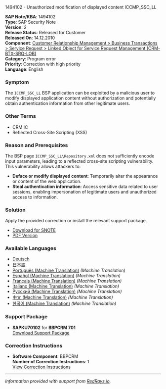 1494102 - Unauthorized modification of displayed content ICCMP_SSC_LL

**SAP Note/KBA**: 1494102  
**Type**: SAP Security Note  
**Version**: 2  
**Release Status**: Released for Customer  
**Released On**: 14.12.2010  
**Component**: [Customer Relationship Management > Business Transactions > Service Request > Linked Object for Service Request Management (CRM-BTX-SRQ-LOB)](https://me.sap.com/mynotes?tab=Search&sortBy=Relevance&filters=themk%25253Aeq~'CRM-BTX-SRQ-LOB*'%25252BreleaseStatus%25253Aeq~'CustomerRelease'%25252BsecurityPatchDay%25253Aeq~'NotRestricted'%25252BfuzzyThreshold%25253Aeq~'0.9'&flag=mynotes)  
**Category**: Program error  
**Priority**: Correction with high priority  
**Language**: English  

### Symptom
The `ICCMP_SSC_LL` BSP application can be exploited by a malicious user to modify displayed application content without authorization and potentially obtain authentication information from other legitimate users.

### Other Terms
- CRM IC
- Reflected Cross-Site Scripting (XSS)

### Reason and Prerequisites
The BSP page `ICCMP_SSC_LL\Repository.xml` does not sufficiently encode input parameters, leading to a reflected cross-site scripting vulnerability. This vulnerability allows attackers to:
- **Deface or modify displayed content**: Temporarily alter the appearance or content of the web application.
- **Steal authentication information**: Access sensitive data related to user sessions, enabling impersonation of legitimate users and unauthorized access to information.

### Solution
Apply the provided correction or install the relevant support package.

- [Download for SNOTE](https://notesdownloads.sap.com/note/0040000008842572017)
- [PDF Version](https://me.sap.com/sap/support/sfm/notes/print/0001494102?language=en-US&token=0E564D3DB85BA01954C1BD9E9335C6A6)

### Available Languages
- [Deutsch](https://me.sap.com/notes/0001494102/D)
- [日本語](https://me.sap.com/notes/0001494102/J)
- [Português (Machine Translation)](https://me.sap.com/notes/0001494102/P) *(Machine Translation)*
- [Español (Machine Translation)](https://me.sap.com/notes/0001494102/S) *(Machine Translation)*
- [Français (Machine Translation)](https://me.sap.com/notes/0001494102/F) *(Machine Translation)*
- [Italiano (Machine Translation)](https://me.sap.com/notes/0001494102/I) *(Machine Translation)*
- [Русский (Machine Translation)](https://me.sap.com/notes/0001494102/R) *(Machine Translation)*
- [中文 (Machine Translation)](https://me.sap.com/notes/0001494102/1) *(Machine Translation)*
- [한국어 (Machine Translation)](https://me.sap.com/notes/0001494102/3) *(Machine Translation)*

### Support Package
- **SAPKU70102** for **BBPCRM 701**  
  [Download Support Package](https://me.sap.com/supportpackage/SAPKU70102)

### Correction Instructions
- **Software Component**: BBPCRM  
  **Number of Correction Instructions**: 1  
  [View Correction Instructions](https://me.sap.com/corrins/0001494102/63)

---

*Information provided with support from [RedRays.io](https://redrays.io).*